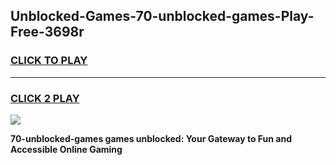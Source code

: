 
## Unblocked-Games-70-unblocked-games-Play-Free-3698r
<h3>
<a href="https://premium76.site?title=70-unblocked-games&ref=09A">CLICK TO PLAY</a></h3>
<hr>

<h3>
<a href="https://premium76.site?title=70-unblocked-games&ref=09A">CLICK 2 PLAY</a>
  
</h3>

<a href="https://premium76.site?title=70-unblocked-games&ref=09A"><img src="https://clearcache.store/games.png"></a>


**70-unblocked-games games unblocked: Your Gateway to Fun and Accessible Online Gaming**
